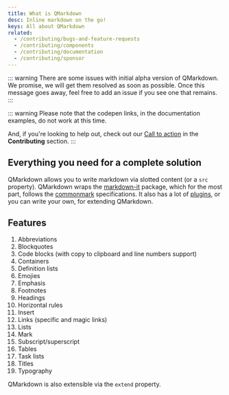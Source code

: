 ```yaml
---
title: What is QMarkdown
desc: Inline markdown on the go!
keys: All about QMarkdown
related:
  - /contributing/bugs-and-feature-requests
  - /contributing/components
  - /contributing/documentation
  - /contributing/sponsor
---
```

::: warning
There are some issues with initial alpha version of QMarkdown. We promise, we will get them resolved as soon as possible. Once this message goes away, feel free to add an issue if you see one that remains.
:::

::: warning
Please note that the codepen links, in the documentation examples, do not work at this time.

And, if you're looking to help out, check out our [Call to action](/contributing/call-to-action) in the **Contributing** section.
:::

## Everything you need for a complete solution

QMarkdown allows you to write markdown via slotted content (or a `src` property). QMarkdown wraps the [markdown-it](https://github.com/markdown-it/markdown-it) package, which for the most part, follows the [commonmark](https://spec.commonmark.org/) specifications. It also has a lot of [plugins](https://www.npmjs.com/search?q=keywords%3Amarkdown-it%20plugin), or you can write your own, for extending QMarkdown.

## Features

1. Abbreviations
2. Blockquotes
3. Code blocks (with copy to clipboard and line numbers support)
4. Containers
5. Definition lists
6. Emojies
7. Emphasis
8. Footnotes
10. Headings
11. Horizontal rules
12. Insert
13. Links (specific and magic links)
14. Lists
15. Mark
16. Subscript/superscript
17. Tables
18. Task lists
19. Titles
20. Typography

QMarkdown is also extensible via the `extend` property.
